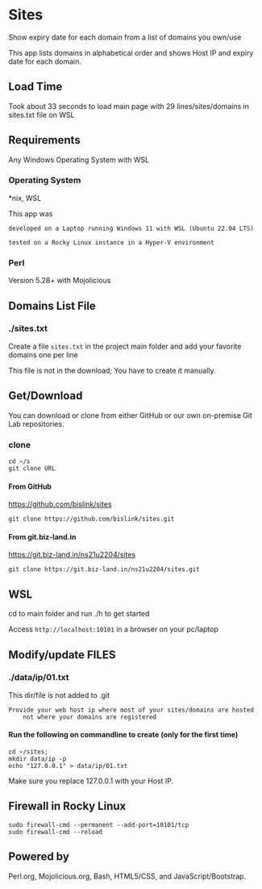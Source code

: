 # Sites

Show expiry date for each domain from a list of domains you own/use

This app 
    lists 
        domains in alphabetical order and 
    shows 
        Host IP and 
        expiry date 
for each domain.

## Load Time

Took about 33 seconds to load main page with 29 lines/sites/domains in sites.txt file on WSL


## Requirements 

Any Windows Operating System with WSL

### Operating System

*nix, WSL

This app was 

    developed on a Laptop running Windows 11 with WSL (Ubuntu 22.04 LTS)

    tested on a Rocky Linux instance in a Hyper-V environment

### Perl

Version 5.28+ with Mojolicious

## Domains List File

### ./sites.txt

Create a file `sites.txt` in the project main folder and add your favorite domains one per line

This file is not in the download; You have to create it manually.


## Get/Download

You can download or clone from either GitHub or our own on-premise Git Lab repositories.

### clone

    cd ~/s
    git clone URL

#### From GitHub

https://github.com/bislink/sites

    git clone https://github.com/bislink/sites.git

#### From git.biz-land.in

https://git.biz-land.in/ns21u2204/sites

    git clone https://git.biz-land.in/ns21u2204/sites.git

## WSL

cd to main folder and run ./h to get started

Access `http://localhost:10101` in a browser on your pc/laptop

## Modify/update FILES

### ./data/ip/01.txt

This dir/file is not added to .git
    
    Provide your web host ip where most of your sites/domains are hosted
        not where your domains are registered

#### Run the following on commandline to create (only for the first time)

    cd ~/sites;
    mkdir data/ip -p
    echo "127.0.0.1" > data/ip/01.txt

Make sure you replace 127.0.0.1 with your Host IP.


## Firewall in Rocky Linux

    sudo firewall-cmd --permanent --add-port=10101/tcp
    sudo firewall-cmd --reload

## Powered by

Perl.org, Mojolicious.org, Bash, HTML5/CSS, and JavaScript/Bootstrap.

